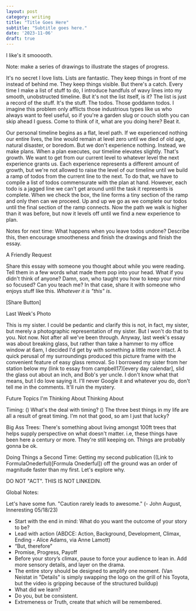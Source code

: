 ```yaml
---
layout: post
category: writing
title: "Title Goes Here"
subtitle: "Subtitle goes here."
date: '2023-11-06'
draft: true
---
```


I like's it smooooth.

<!-- Stick figure drawing of dude up against wavy lines he can't traverse, can't get to the other side where it's smooth and he can continue making progress. -->

Note: make a series of drawings to illustrate the stages of progress.

It's no secret I love lists. Lists are fantastic. They keep things in front of me instead of behind me. They keep things visible. But there's a catch. Every time I make a list of stuff to do, I introduce handfuls of wavy lines into my smooth, unobstructed timeline. But it's not the list itself, is it? The list is just a record of the stuff. It's the stuff. The todos. Those goddamn todos. I imagine this problem only afflicts those industrious types like us who always want to feel useful, so if you're a garden slug or couch sloth you can skip ahead I guess. Come to think of it, what are you doing here? Beat it.

Our personal timeline begins as a flat, level path. If we experienced nothing our entire lives, the line would remain at level zero until we died of old age, natural disaster, or boredom. But we don't experience nothing. Instead, we make plans. When a plan executes, our timeline elevates slightly. That's growth. We want to get from our current level to whatever level the next experience grants us. Each experience represents a different amount of growth, but we're not allowed to raise the level of our timeline until we build a ramp of todos from the current line to the next. To do that, we have to compile a list of todos commensurate with the plan at hand. However, each todo is a jagged line we can't get around until the task it represents is complete. When we check the box, the line forms a tiny section of the ramp and only then can we proceed. Up and up we go as we complete our todos until the final section of the ramp connects. Now the path we walk is higher than it was before, but now it levels off until we find a new experience to plan.



Notes for next time: What happens when you leave todos undone? Describe this, then encourage smootheness and finish the drawings and finish the essay.



A Friendly Request

Share this essay with someone you thought about while you were reading. Tell them in a few words what made them pop into your head. What if you didn't think of anyone? Damn, son, who taught you how to keep your mind so focused? Can you teach me? In that case, share it with someone who enjoys stuff like this. _Whatever it is "this" is_.

[Share Button]

Last Week's Photo

This is my sister. I could be pedantic and clarify this is not, in fact, my sister, but merely a photographic representation of my sister. But I won't do that to you. Not now. Not after all we've been through. Anyway, last week's essay was about breaking glass, but rather than take a hammer to my office window at 6am, I decided I'd get by with something a little more intact. A quick perusal of my surroundings produced this picture frame with the convenient feature of easy glass removal. So I borrowed my sister from her station below my (link to essay from campbell17)[every day calendar], slid the glass out about an inch, and Bob's yer uncle. I don't know what that means, but I do love saying it. I'll never Google it and whatever you do, don't tell me in the comments. It'll ruin the mystery.

Future Topics I'm Thinking About Thinking About

Timing: (<Seinfeld>) What's the deal with timing? (</Seinfeld>) The three best things in my life are all a result of great timing. I'm not that good, so am I just that lucky?

Big Ass Trees: There's something about living amongst 100ft trees that helps supply perspective on what doesn't matter. i.e, these things have been here a century or more. They're still keeping on. Things are probably gonna be ok.

Doing Things a Second Time: Getting my second publication ((Link to FormulaOnederful)[Formula Onederful]) off the ground was an order of magnitude faster than my first. Let's explore why.





DO NOT "ACT". THIS IS NOT LINKEDIN.

Global Notes:

Let's have some fun. "Caution rarely leads to awesome." (- John August, Inneresting 05/18/23)

- Start with the end in mind: What do you want the outcome of your story to be?
- Lead with action (ABDCE: Action, Background, Development, Climax, Ending - Alice Adams, via Anne Lamott)
- “But, therefore”
- Promise, Progress, Payoff
- Before your story’s climax, pause to force your audience to lean in. Add more sensory details, and layer on the drama.
- The entire story should be designed to amplify one moment. (Van Neistat in "Details" is simply swapping the logo on the grill of his Toyota, but the video is gripping because of the structured buildup)
- What did we learn?
- Do you, but be consistent.
- Extremeness or Truth, create that which will be remembered.